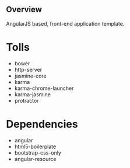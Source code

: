 Overview
----------
AngularJS based, front-end application template.

# Tolls
 - bower
 - http-server
 - jasmine-core
 - karma
 - karma-chrome-launcher
 - karma-jasmine
 - protractor
 
# Dependencies
 - angular
 - html5-boilerplate
 - bootstrap-css-only
 - angular-resource
 
